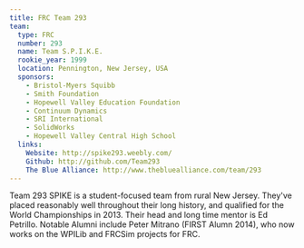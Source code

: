 ```yaml
---
title: FRC Team 293
team:
  type: FRC
  number: 293
  name: Team S.P.I.K.E.
  rookie_year: 1999
  location: Pennington, New Jersey, USA
  sponsors:
    - Bristol-Myers Squibb
    - Smith Foundation
    - Hopewell Valley Education Foundation
    - Continuum Dynamics
    - SRI International
    - SolidWorks
    - Hopewell Valley Central High School
  links:
    Website: http://spike293.weebly.com/
    Github: http://github.com/Team293
    The Blue Alliance: http://www.thebluealliance.com/team/293
---
```

Team 293 SPIKE is a student-focused team from rural New Jersey. They've placed reasonably well throughout their long history, and qualified for the World Championships in 2013. Their head and long time mentor is Ed Petrillo. Notable Alumni include Peter Mitrano (FIRST Alumn 2014), who now works on the WPILib and FRCSim projects for FRC.
